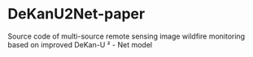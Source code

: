 # DeKanU2Net-paper
Source code of multi-source remote sensing image wildfire monitoring based on improved DeKan-U ² - Net model
